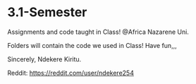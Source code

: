 # 3.1-Semester

Assignments and code taught in Class! @Africa Nazarene Uni.

Folders will contain the code we used in Class! Have fun,,,

Sincerely, Ndekere Kiritu.

Reddit: https://reddit.com/user/ndekere254
